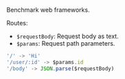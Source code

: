 Benchmark web frameworks.

Routes:
- `$requestBody`: Request body as text.
- `$params`: Request path parameters.

```ts
'/' -> 'Hi'
'/user/:id' -> $params.id
'/body' -> JSON.parse($requestBody)
```
